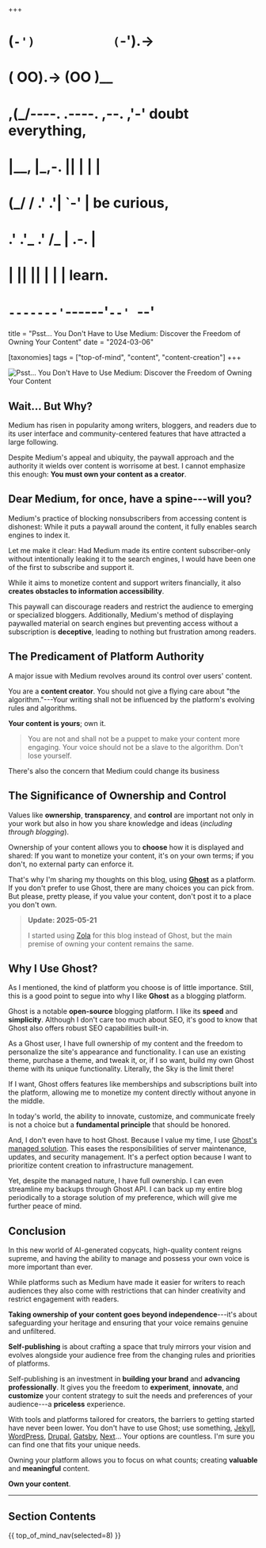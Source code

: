 +++
#   (`-')           (`-').->
#   ( OO).->        (OO )__
# ,(_/----. .----. ,--. ,'-' doubt everything,
# |__,    |\_,-.  ||  | |  |
#  (_/   /    .' .'|  `-'  | be curious,
#  .'  .'_  .'  /_ |  .-.  |
# |       ||      ||  | |  | learn.
# `-------'`------'`--' `--'

title = "Psst... You Don't Have to Use Medium: Discover the Freedom of Owning Your Content"
date = "2024-03-06"

[taxonomies]
tags = ["top-of-mind", "content", "content-creation"]
+++

![Psst... You Don't Have to Use Medium: Discover the Freedom of Owning Your Content](/images/size/w1200/2024/03/freedom.png)

## Wait... But Why?

Medium has risen in popularity among writers, bloggers, and readers due to its
user interface and community-centered features that have attracted a large
following.

Despite Medium's appeal and ubiquity, the paywall approach and the authority it
wields over content is worrisome at best. I cannot emphasize this enough: **You
must own your content as a creator**.

## Dear Medium, for once, have a spine---will you?

Medium's practice of blocking nonsubscribers from accessing content is
dishonest: While it puts a paywall around the content, it fully enables search
engines to index it.

Let me make it clear: Had Medium made its entire content subscriber-only without
intentionally leaking it to the search engines, I would have been one of the
first to subscribe and support it.

While it aims to monetize content and support writers financially, it also 
**creates obstacles to information accessibility**.

This paywall can discourage readers and restrict the audience to emerging or
specialized bloggers. Additionally, Medium's method of displaying paywalled
material on search engines but preventing access without a subscription is 
**deceptive**, leading to nothing but frustration among readers.

## The Predicament of Platform Authority

A major issue with Medium revolves around its control over users' content.

You are a **content creator**. You should not give a flying care about "the
algorithm."---Your writing shall not be influenced by the platform's evolving
rules and algorithms.

**Your content is yours**; own it.

> You are not and shall not be a puppet to make your content more engaging. Your
> voice should not be a slave to the algorithm. Don't lose yourself.

There's also the concern that Medium could change its business

## The Significance of Ownership and Control

Values like **ownership**, **transparency**, and **control** are important not
only in your work but also in how you share knowledge and ideas (_including
through blogging_).

Ownership of your content allows you to **choose** how it is displayed and
shared: If you want to monetize your content, it's on your own terms; if you
don't, no external party can enforce it.

That's why I'm sharing my thoughts on this blog, 
using [**Ghost**](https://ghost.org/) as a platform. If you don't prefer to 
use Ghost, there are many choices you can pick from. But please, pretty please, 
if you value your content, don't post it to a place you don't own.

> **Update: 2025-05-21**
>
> I started using [Zola](https://www.getzola.org/) for this blog instead
> of Ghost, but the main premise of owning your content remains the same.

## Why I Use Ghost?

As I mentioned, the kind of platform you choose is of little importance. Still,
this is a good point to segue into why I like **Ghost** as a blogging platform.

Ghost is a notable **open-source** blogging platform. I like its **speed** and 
**simplicity**. Although I don't care too much about SEO, it's good to know that
Ghost also offers robust SEO capabilities built-in.

As a Ghost user, I have full ownership of my content and the freedom to
personalize the site's appearance and functionality. I can use an existing
theme, purchase a theme, and tweak it, or, if I so want, build my own Ghost
theme with its unique functionality. Literally, the Sky is the limit there!

If I want, Ghost offers features like memberships and subscriptions built into
the platform, allowing me to monetize my content directly without anyone in the
middle.

In today's world, the ability to innovate, customize, and communicate freely is
not a choice but a **fundamental principle** that should be honored.

And, I don't even have to host Ghost. Because I value my time, I
use [Ghost's managed solution](https://ghost.org/pricing/). This eases the
responsibilities of server maintenance, updates, and security management. It's a
perfect option because I want to prioritize content creation to infrastructure
management.

Yet, despite the managed nature, I have full ownership. I can even streamline my
backups through Ghost API. I can back up my entire blog periodically to a
storage solution of my preference, which will give me further peace of mind.

## Conclusion

In this new world of AI-generated copycats, high-quality content reigns supreme,
and having the ability to manage and possess your own voice is more important
than ever.

While platforms such as Medium have made it easier for writers to reach
audiences they also come with restrictions that can hinder creativity and
restrict engagement with readers.

**Taking ownership of your content goes beyond independence**---it's about
safeguarding your heritage and ensuring that your voice remains genuine and
unfiltered.

**Self-publishing** is about crafting a space that truly mirrors your vision and
evolves alongside your audience free from the changing rules and priorities of
platforms.

Self-publishing is an investment in **building your brand** and **advancing
professionally**. It gives you the freedom to **experiment**, **innovate**, and
**customize** your content strategy to suit the needs and preferences of your
audience---a **priceless** experience.

With tools and platforms tailored for creators, the barriers to getting started
have never been lower. You don't have to use Ghost; use
something, [Jekyll](https://jekyllrb.com/), 
[WordPress](https://wordpress.org/), [Drupal](https://www.drupal.org/), 
[Gatsby](https://www.gatsbyjs.com/), [Next](https://nextjs.org/)...
Your options are countless. I'm sure you can find one that fits your unique
needs.

Owning your platform allows you to focus on what counts;
creating **valuable** and **meaningful** content.

**Own your content**.

--------

## Section Contents

{{ top_of_mind_nav(selected=8) }}
